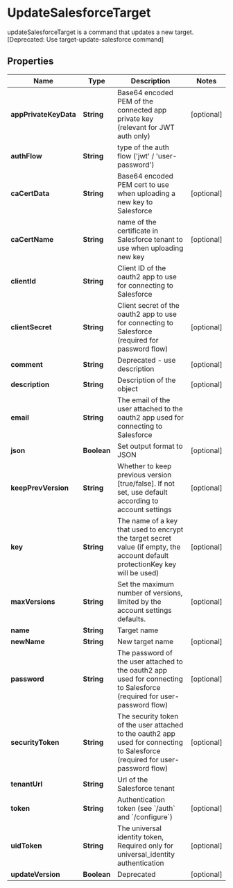 

# UpdateSalesforceTarget

updateSalesforceTarget is a command that updates a new target. [Deprecated: Use target-update-salesforce command]

## Properties

| Name | Type | Description | Notes |
|------------ | ------------- | ------------- | -------------|
|**appPrivateKeyData** | **String** | Base64 encoded PEM of the connected app private key (relevant for JWT auth only) |  [optional] |
|**authFlow** | **String** | type of the auth flow (&#39;jwt&#39; / &#39;user-password&#39;) |  |
|**caCertData** | **String** | Base64 encoded PEM cert to use when uploading a new key to Salesforce |  [optional] |
|**caCertName** | **String** | name of the certificate in Salesforce tenant to use when uploading new key |  [optional] |
|**clientId** | **String** | Client ID of the oauth2 app to use for connecting to Salesforce |  |
|**clientSecret** | **String** | Client secret of the oauth2 app to use for connecting to Salesforce (required for password flow) |  [optional] |
|**comment** | **String** | Deprecated - use description |  [optional] |
|**description** | **String** | Description of the object |  [optional] |
|**email** | **String** | The email of the user attached to the oauth2 app used for connecting to Salesforce |  |
|**json** | **Boolean** | Set output format to JSON |  [optional] |
|**keepPrevVersion** | **String** | Whether to keep previous version [true/false]. If not set, use default according to account settings |  [optional] |
|**key** | **String** | The name of a key that used to encrypt the target secret value (if empty, the account default protectionKey key will be used) |  [optional] |
|**maxVersions** | **String** | Set the maximum number of versions, limited by the account settings defaults. |  [optional] |
|**name** | **String** | Target name |  |
|**newName** | **String** | New target name |  [optional] |
|**password** | **String** | The password of the user attached to the oauth2 app used for connecting to Salesforce (required for user-password flow) |  [optional] |
|**securityToken** | **String** | The security token of the user attached to the oauth2 app used for connecting to Salesforce  (required for user-password flow) |  [optional] |
|**tenantUrl** | **String** | Url of the Salesforce tenant |  |
|**token** | **String** | Authentication token (see &#x60;/auth&#x60; and &#x60;/configure&#x60;) |  [optional] |
|**uidToken** | **String** | The universal identity token, Required only for universal_identity authentication |  [optional] |
|**updateVersion** | **Boolean** | Deprecated |  [optional] |



